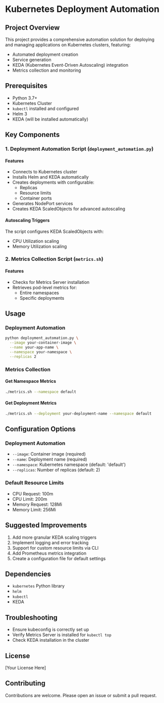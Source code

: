 # Kubernetes Deployment Automation

## Project Overview

This project provides a comprehensive automation solution for deploying and managing applications on Kubernetes clusters, featuring:
- Automated deployment creation
- Service generation
- KEDA (Kubernetes Event-Driven Autoscaling) integration
- Metrics collection and monitoring

## Prerequisites

- Python 3.7+
- Kubernetes Cluster
- `kubectl` installed and configured
- Helm 3
- KEDA (will be installed automatically)

## Key Components

### 1. Deployment Automation Script (`deployment_automation.py`)

#### Features
- Connects to Kubernetes cluster
- Installs Helm and KEDA automatically
- Creates deployments with configurable:
  - Replicas
  - Resource limits
  - Container ports
- Generates NodePort services
- Creates KEDA ScaledObjects for advanced autoscaling

#### Autoscaling Triggers
The script configures KEDA ScaledObjects with:
- CPU Utilization scaling
- Memory Utilization scaling

### 2. Metrics Collection Script (`metrics.sh`)

#### Features
- Checks for Metrics Server installation
- Retrieves pod-level metrics for:
  - Entire namespaces
  - Specific deployments

## Usage

### Deployment Automation

```bash
python deployment_automation.py \
  --image your-container-image \
  --name your-app-name \
  --namespace your-namespace \
  --replicas 2
```

### Metrics Collection

#### Get Namespace Metrics
```bash
./metrics.sh --namespace default
```

#### Get Deployment Metrics
```bash
./metrics.sh --deployment your-deployment-name --namespace default
```

## Configuration Options

### Deployment Automation
- `--image`: Container image (required)
- `--name`: Deployment name (required)
- `--namespace`: Kubernetes namespace (default: 'default')
- `--replicas`: Number of replicas (default: 2)

### Default Resource Limits
- CPU Request: 100m
- CPU Limit: 200m
- Memory Request: 128Mi
- Memory Limit: 256Mi

## Suggested Improvements
1. Add more granular KEDA scaling triggers
2. Implement logging and error tracking
3. Support for custom resource limits via CLI
4. Add Prometheus metrics integration
5. Create a configuration file for default settings

## Dependencies
- `kubernetes` Python library
- `helm`
- `kubectl`
- KEDA

## Troubleshooting
- Ensure kubeconfig is correctly set up
- Verify Metrics Server is installed for `kubectl top`
- Check KEDA installation in the cluster

## License
[Your License Here]

## Contributing
Contributions are welcome. Please open an issue or submit a pull request.
